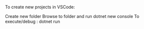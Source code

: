 To create new projects in VSCode:

Create new folder
Browse to folder and run dotnet new console
To execute/debug : dotnet run

